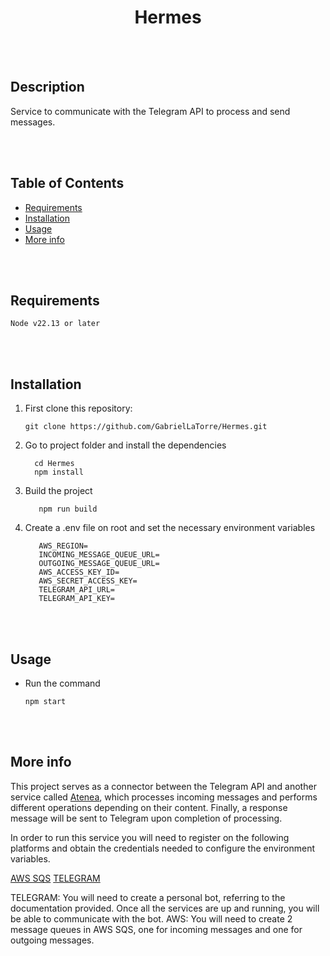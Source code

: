 <div align="center">
 <h1>Hermes</h1>
</div>

<br><br>
## Description
Service to communicate with the Telegram API to process and send messages.

<br><br>
## Table of Contents

- [Requirements](#requirements)
- [Installation](#installation)
- [Usage](#usage)
- [More info](#more-info)

<br><br>
## Requirements

 ```
Node v22.13 or later
 ```

<br><br>
## Installation
  1. First clone this repository:
     
      ```
      git clone https://github.com/GabrielLaTorre/Hermes.git
      ```
  2. Go to project folder and install the dependencies 

      ```
        cd Hermes
        npm install
      ```

  3. Build the project

     ```
        npm run build
      ```

  4. Create a .env file on root and set the necessary environment variables

     ```
        AWS_REGION=
        INCOMING_MESSAGE_QUEUE_URL=
        OUTGOING_MESSAGE_QUEUE_URL=
        AWS_ACCESS_KEY_ID=
        AWS_SECRET_ACCESS_KEY=
        TELEGRAM_API_URL=
        TELEGRAM_API_KEY=
      ```
<br><br>
## Usage

- Run the command

    ```
    npm start
    ```

<br><br>
## More info

This project serves as a connector between the Telegram API and another service called [Atenea](https://github.com/GabrielLaTorre/Atenea), which processes incoming messages and performs different operations depending on their content. Finally, a response message will be sent to Telegram upon completion of processing.


In order to run this service you will need to register on the following platforms and obtain the credentials needed to configure the environment variables.

[AWS SQS](https://aws.amazon.com/sqs)
[TELEGRAM](https://core.telegram.org/bots/api)

TELEGRAM: You will need to create a personal bot, referring to the documentation provided. Once all the services are up and running, you will be able to communicate with the bot.
AWS: You will need to create 2 message queues in AWS SQS, one for incoming messages and one for outgoing messages.


